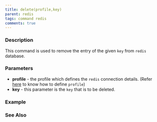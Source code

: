 ```yaml
---
title: delete(profile,key)
parent: redis
tags: command redis
comments: true
---
```



### Description
This command is used to remove the entry of the given `key` from `redis` database.


### Parameters
- **profile** - the profile which defines the `redis` connection details. (Refer [here](index.md#defining-profile) to know how to define `profile`)
- **key** - this parameter is the `key` that is to be deleted. 


### Example


### See Also
